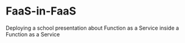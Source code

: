 # FaaS-in-FaaS
Deploying a school presentation about Function as a Service inside a Function as a Service
